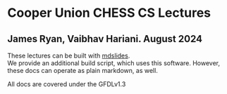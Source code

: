 # Cooper Union CHESS CS Lectures
## James Ryan, Vaibhav Hariani. August 2024

These lectures can be built with [mdslides](https://gitlab.com/da_doomer/markdown-slides).  
We provide an additional build script, which uses this software. However, these docs can operate as plain markdown, as well.  

All docs are covered under the GFDLv1.3
